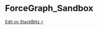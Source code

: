 # ForceGraph_Sandbox

[Edit on StackBlitz ⚡️](https://stackblitz.com/edit/angular-module-sandbox-eranme)